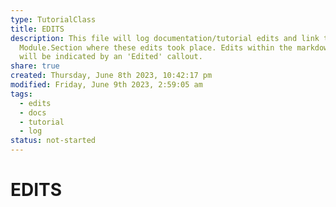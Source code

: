 ```yaml
---  
type: TutorialClass  
title: EDITS  
description: This file will log documentation/tutorial edits and link to the  
  Module.Section where these edits took place. Edits within the markdown files  
  will be indicated by an 'Edited' callout.  
share: true  
created: Thursday, June 8th 2023, 10:42:17 pm  
modified: Friday, June 9th 2023, 2:59:05 am  
tags:  
  - edits  
  - docs  
  - tutorial  
  - log  
status: not-started  
---  
```

  
  
# EDITS  
  
